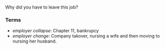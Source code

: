 Why did you have to leave this job?

### Terms
* *employer collapse*: Chapter 11, bankrupcy
* *employer change*: Company takover, nursing a wife and then moving to nursing her husband.
